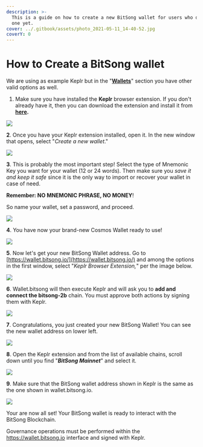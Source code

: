 ```yaml
---
description: >-
  This is a guide on how to create a new BitSong wallet for users who don't have
  one yet.
cover: ../.gitbook/assets/photo_2021-05-11_14-40-52.jpg
coverY: 0
---
```


# How to Create a BitSong wallet

We are using as example Keplr but in the "[**Wallets**](../btsg/wallets.md)" section you have other valid options as well.

1. Make sure you have installed the **Keplr** browser extension. If you don't already have it, then you can download the extension and install it from [**here**](https://chrome.google.com/webstore/detail/keplr/dmkamcknogkgcdfhhbddcghachkejeap?hl=en)**.**

![](<../.gitbook/assets/Cattura (1).PNG>)

**2**. Once you have your Keplr extension installed, open it. In the new window that opens, select "_Create a new wallet_."

![](<../.gitbook/assets/Group 318.png>)

**3**. This is probably the most important step! Select the type of Mnemonic Key you want for your wallet (12 or 24 words). Then make sure you _save it and keep it safe_ since it is the only way to import or recover your wallet in case of need.&#x20;

**Remember: NO MNEMONIC PHRASE, NO MONEY**!

So name your wallet, set a password, and proceed.



![](<../.gitbook/assets/Group 319.png>)

**4**. You have now your brand-new Cosmos Wallet ready to use!

![](<../.gitbook/assets/Group 326 (1).png>)

**5**. Now let's get your new BitSong Wallet address. Go to [https://wallet.bitsong.io/](https://wallet.bitsong.io/) and among the options in the first window, select "_Keplr Browser Extension,_" per the image below.&#x20;

![](<../.gitbook/assets/Screenshot 2022-04-26 at 20.38.53.png>)

**6**. Wallet.bitsong will then execute Keplr and will ask you to **add and connect the bitsong-2b** chain. You must approve both actions by signing them with Keplr.

![](<../.gitbook/assets/Group 490.png>)

**7**. Congratulations, you just created your new BitSong Wallet! You can see the new wallet address on lower left.

![](<../.gitbook/assets/Group 491.png>)

**8**. Open the Keplr extension and from the list of available chains, scroll down until you find "_**BitSong Mainnet**_" and select it.

![](<../.gitbook/assets/Group 327.png>)

**9**. Make sure that the BitSong wallet address shown in Keplr is the same as the one shown in wallet.bitsong.io.

![](<../.gitbook/assets/Group 492.png>)

Your are now all set! Your BitSong wallet is ready to interact with the BitSong Blockchain.

Governance operations must be performed within the https://wallet.bitsong.io interface and signed with Keplr.
